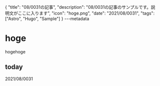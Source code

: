 {
  "title": "08/0031の記事",
  "description": "08/0031の記事のサンプルです。説明文がここに入ります",
  "icon": "hoge.png",
  "date": "2021/08/0031",
  "tags": ["Astro", "Hugo", "Sample"]
}
---metadata

# hoge
hogehoge

## today
2021/08/0031